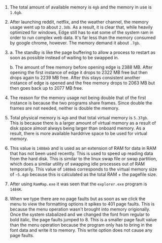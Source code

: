 1. The total amount of available memory is `4gb` and the memory in use is `1.6gb`.
2. After launching reddit, netflix, and the weather channel, the memory usage went up to about `2.3db`. As a result, it is clear that, while heavily optimized for windows, Edge still has to eat some of the system ram in order to run complex web data. It's far less than the memory consumed by google chrome, however. The memory demand it about `.7gb`.

3. a. The standby is like the page buffering to allow a process to restart as soon as possible instead of waiting to be swapped in.

   b. The amount of free memory before opening edge is 2388 MB.  After opening the first instance of edge it drops to 2322 MB free but then drops again to 2239 MB free.  After this stays consistent another instance of edge is opened and the free memory drops to 2063 MB but then goes back up to 2077 MB free.

4.  The reason for the memory usage not being double that of the first instance is because the two programs share frames.  Since double the frames are not needed, neither is double the memory.

5. Total physical memory is `4gb` and that total virtual memory is `5.37gb`. This is because there is a larger amount of virtual memory as a result of disk space almost always being larger than onboard memory. As a result, there is more available harddrive space to be used for virtual memory.
6. This value is `1408mb` and is used as an extension of RAM for data in RAM that has not been used recently. This is used to speed up reading data from the hard disk. This is similar to the linux swap file or swap partition, which does a similar utility of swapping idle processes out of RAM temporarily. This value of `1408mb` corresponds to the virtual memory size of `~5.4gb` because this is calculated as the total RAM + the pagefile size.
7. After using `RamMap.exe` it was seen that the `explorer.exe` program is `1484K`.

8. When we type there are no page faults but as soon as we click the menu to view the formatting options it spikes to 401 page faults.  This is because the menu operation wasn't brought into memory origionally.  Once the system stabalized and we changed the font from regular to bold italic, the page faults jumped to 8.  This is a smaller page fault value than the menu operation because the program only has to bring in the font data and write it to memory.  This write option does not cause any page faults.
